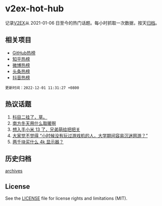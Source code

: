 # v2ex-hot-hub

 记录[V2EX](https://www.v2ex.com/)从 2021-01-06 日至今的热门话题。每小时抓取一次数据，按天[归档](archives)。
 
 ## 相关项目

- [GitHub热榜](https://github.com/lonnyzhang423/github-hot-hub)
- [知乎热榜](https://github.com/lonnyzhang423/zhihu-hot-hub)
- [微博热榜](https://github.com/lonnyzhang423/weibo-hot-hub)
- [头条热榜](https://github.com/lonnyzhang423/toutiao-hot-hub)
- [抖音热榜](https://github.com/lonnyzhang423/douyin-hot-hub)


 `更新时间：2022-12-01 11:31:27 +0800`

## 热议话题

1. [科目二挂了，草。](https://www.v2ex.com/t/899050)
1. [南方冬天用什么取暖啊](https://www.v2ex.com/t/899099)
1. [想入手小米 13 了，兄弟萌给把把关](https://www.v2ex.com/t/899045)
1. [大家觉不觉得 “小时候没有玩过游戏机的人，大学期间容易沉迷网游？”](https://www.v2ex.com/t/899036)
1. [两千块买什么 4k 显示器？](https://www.v2ex.com/t/899083)

## 历史归档

[archives](archives)

## License

See the [LICENSE](LICENSE) file for license rights and limitations (MIT).
